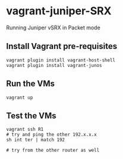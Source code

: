 # vagrant-juniper-SRX
Running Juniper vSRX in Packet mode

## Install Vagrant pre-requisites
```
vagrant plugin install vagrant-host-shell
vagrant plugin install vagrant-junos
```

## Run the VMs
```
vagrant up
```

## Test the VMs 
```
vagrant ssh R1
# try and ping the other 192.x.x.x
sh int ter | match 192

# try from the other router as well
```
